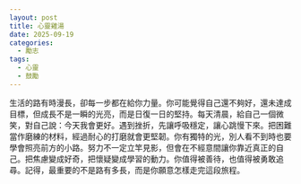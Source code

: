 ```yaml
---
layout: post
title: 心靈雞湯
date: 2025-09-19
categories:
  - 勵志
tags:
  - 心靈
  - 鼓勵
---
```


生活的路有時漫長，卻每一步都在給你力量。你可能覺得自己還不夠好，還未達成目標，但成長不是一瞬的光亮，而是日復一日的堅持。每天清晨，給自己一個微笑，對自己說：今天我會更好。遇到挫折，先讓呼吸穩定，讓心跳慢下來。把困難當作磨練的材料，經過耐心的打磨就會更堅韌。你有獨特的光，別人看不到時也要學會照亮前方的小路。努力不一定立竿見影，但會在不經意間讓你靠近真正的自己。把焦慮變成好奇，把懷疑變成學習的動力。你值得被善待，也值得被勇敢追尋。記得，最重要的不是路有多長，而是你願意怎樣走完這段旅程。
